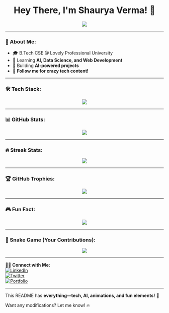 <!--
**shauryaverma03/shauryaverma03** is a ✨ _special_ ✨ repository because its `README.md` (this file) appears on your GitHub profile.

Here are some ideas to get you started:

- 🔭 I’m currently working on ...
- 🌱 I’m currently learning ...
- 👯 I’m looking to collaborate on ...
- 🤔 I’m looking for help with ...
- 💬 Ask me about ...
- 📫 How to reach me: ...
- 😄 Pronouns: ...
- ⚡ Fun fact: ...
-->
<h1 align="center">Hey There, I'm Shaurya Verma! 🚀</h1>

<p align="center">
  <img src="https://readme-typing-svg.herokuapp.com?font=Fira+Code&duration=3000&pause=1000&color=00FF00&center=true&vCenter=true&width=435&lines=Full-Stack+Dev+%7C+AI+%7C+Data+Science;Building+Cool+Projects!;Follow+for+Tech+%26+Coding+Stuff!">
</p>

---

### 🚀 About Me:
- 🎓 B.Tech CSE @ Lovely Professional University
- 🌱 Learning **AI, Data Science, and Web Development**
- 🚀 Building **AI-powered projects**
- 📢 **Follow me for crazy tech content!**

---

### 🛠 Tech Stack:

<p align="center">
  <img src="https://skillicons.dev/icons?i=python,tensorflow,js,html,css,react,github,linux,cpp,java" />
</p>

---

### 📊 GitHub Stats:
<p align="center">
  <img src="https://github-readme-stats.vercel.app/api?username=shaurya123&show_icons=true&theme=radical">
</p>

---

### 🔥 Streak Stats:
<p align="center">
  <img src="https://github-readme-streak-stats.herokuapp.com/?user=shaurya123&theme=dark">
</p>

---

### 🏆 GitHub Trophies:
<p align="center">
  <img src="https://github-profile-trophy.vercel.app/?username=shaurya123&theme=darkhub&no-bg=true">
</p>

---

### 🎮 Fun Fact:  
<p align="center">
  <img src="https://quotes-github-readme.vercel.app/api?type=horizontal&theme=radical">
</p>

---

### 🐍 Snake Game (Your Contributions):
<p align="center">
  <img src="https://raw.githubusercontent.com/shaurya123/shaurya123/output/github-contribution-grid-snake.svg">
</p>

---

👨‍💻 **Connect with Me:**  
[![LinkedIn](https://img.shields.io/badge/LinkedIn-blue?logo=linkedin)](https://linkedin.com/in/shauryaverma)  
[![Twitter](https://img.shields.io/badge/Twitter-blue?logo=twitter)](https://twitter.com/shaurya)  
[![Portfolio](https://img.shields.io/badge/Portfolio-MySite-green)](https://shaurya123.github.io)  

---

This README has **everything—tech, AI, animations, and fun elements!** 🚀  

Want any modifications? Let me know! 🔥
